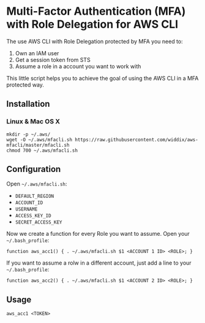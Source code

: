 # Multi-Factor Authentication (MFA) with Role Delegation for AWS CLI

The use AWS CLI with Role Delegation protected by MFA you need to:

1. Own an IAM user
1. Get a session token from STS
3. Assume a role in a account you want to work with

This little script helps you to achieve the goal of using the AWS CLI in a MFA protected way.


## Installation

### Linux & Mac OS X

```
mkdir -p ~/.aws/
wget -O ~/.aws/mfacli.sh https://raw.githubusercontent.com/widdix/aws-mfacli/master/mfacli.sh
chmod 700 ~/.aws/mfacli.sh
```

## Configuration

Open `~/.aws/mfacli.sh`:

* `DEFAULT_REGION`
* `ACCOUNT_ID`
* `USERNAME`
* `ACCESS_KEY_ID`
* `SECRET_ACCESS_KEY`

Now we create a function for every Role you want to assume. Open your `~/.bash_profile`:

```
function aws_acc1() { . ~/.aws/mfacli.sh $1 <ACCOUNT 1 ID> <ROLE>; }
```

If you want to assume a rolw in a different account, just add a line to your `~/.bash_profile`:

```
function aws_acc2() { . ~/.aws/mfacli.sh $1 <ACCOUNT 2 ID> <ROLE>; }
```

## Usage

```
aws_acc1 <TOKEN>
```
